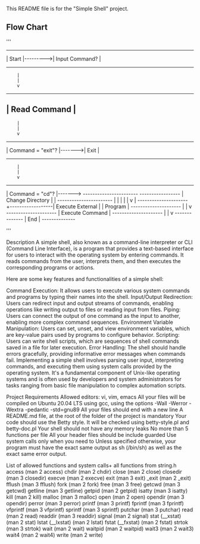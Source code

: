 This README file is for the "Simple Shell" project.

## Flow Chart
'''

 ---------------            -----------------
|     Start     |--------->|  Input Command? |
 ---------------            -----------------
        |
        |
        v
 --------------
| Read Command |
 --------------
        |
        |
        v
 -------------------          ----------
| Command = "exit"? |------->|   Exit   |
 -------------------          ----------
        |
        |
        v
 -----------------
| Command = "cd"? |-------> -----------------------
 -----------------         |    Change Directory   |
        |                   -----------------------
        |                            |
        |                            |
        |                            v
        |                   ---------------------
        +------------------| Execute External    |
                           |      Program        |
                            ---------------------
                                    |
                                    |
                                    v
                           ---------------------
                          |   Execute Command   |
                           ---------------------
                                    |
                                    |
                                    v
                              --------------
                             |     End      |
                              --------------

'''

Description
A simple shell, also known as a command-line interpreter or CLI (Command Line Interface), is a program that provides a text-based interface for users to interact with the operating system by entering commands. It reads commands from the user, interprets them, and then executes the corresponding programs or actions.

Here are some key features and functionalities of a simple shell:

Command Execution: It allows users to execute various system commands and programs by typing their names into the shell.
Input/Output Redirection: Users can redirect input and output streams of commands, enabling operations like writing output to files or reading input from files.
Piping: Users can connect the output of one command as the input to another, enabling more complex command sequences.
Environment Variable Manipulation: Users can set, unset, and view environment variables, which are key-value pairs used by programs to configure behavior.
Scripting: Users can write shell scripts, which are sequences of shell commands saved in a file for later execution.
Error Handling: The shell should handle errors gracefully, providing informative error messages when commands fail.
Implementing a simple shell involves parsing user input, interpreting commands, and executing them using system calls provided by the operating system. It's a fundamental component of Unix-like operating systems and is often used by developers and system administrators for tasks ranging from basic file manipulation to complex automation scripts.


Project Requirements
Allowed editors: vi, vim, emacs
All your files will be compiled on Ubuntu 20.04 LTS using gcc, using the options -Wall -Werror -Wextra -pedantic -std=gnu89
All your files should end with a new line
A README.md file, at the root of the folder of the project is mandatory
Your code should use the Betty style. It will be checked using betty-style.pl and betty-doc.pl
Your shell should not have any memory leaks
No more than 5 functions per file
All your header files should be include guarded
Use system calls only when you need to
Unless specified otherwise, your program must have the exact same output as sh (/bin/sh) as well as the exact same error output.

List of allowed functions and system calls+
all functions from string.h
access (man 2 access)
chdir (man 2 chdir)
close (man 2 close)
closedir (man 3 closedir)
execve (man 2 execve)
exit (man 3 exit)
_exit (man 2 _exit)
fflush (man 3 fflush)
fork (man 2 fork)
free (man 3 free)
getcwd (man 3 getcwd)
getline (man 3 getline)
getpid (man 2 getpid)
isatty (man 3 isatty)
kill (man 2 kill)
malloc (man 3 malloc)
open (man 2 open)
opendir (man 3 opendir)
perror (man 3 perror)
printf (man 3 printf)
fprintf (man 3 fprintf)
vfprintf (man 3 vfprintf)
sprintf (man 3 sprintf)
putchar (man 3 putchar)
read (man 2 read)
readdir (man 3 readdir)
signal (man 2 signal)
stat (__xstat) (man 2 stat)
lstat (__lxstat) (man 2 lstat)
fstat (__fxstat) (man 2 fstat)
strtok (man 3 strtok)
wait (man 2 wait)
waitpid (man 2 waitpid)
wait3 (man 2 wait3)
wait4 (man 2 wait4)
write (man 2 write)
